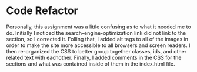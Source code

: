 # Code Refactor
Personally, this assignment was a little confusing as to what it needed me to do. Initially I noticed the search-engine-optimization link did not link to the section, so I corrected it. Folling that, I added alt tags to all of the images in order to make the site more accessible to all browsers and screen readers. I then re-organized the CSS to better group together classes, ids, and other related text with eachother. Finally, I added comments in the CSS for the sections and what was contained inside of them in the index.html file. 
